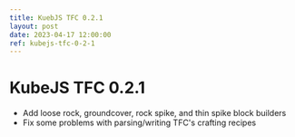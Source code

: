 ```yaml
---
title: KuebJS TFC 0.2.1
layout: post
date: 2023-04-17 12:00:00
ref: kubejs-tfc-0-2-1
---
```


# KubeJS TFC 0.2.1

- Add loose rock, groundcover, rock spike, and thin spike block builders
- Fix some problems with parsing/writing TFC's crafting recipes
